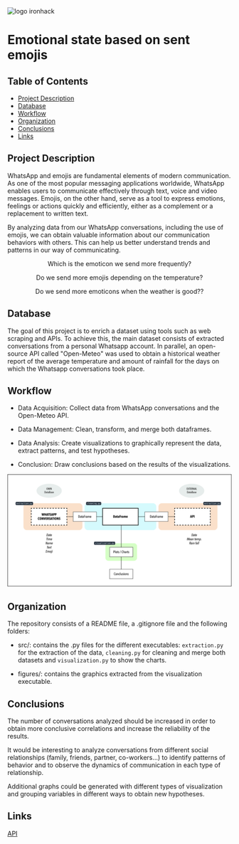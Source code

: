 <img src="https://www.emagister.com/assets/es/logos/centro/id/136150/size/l.jpg" alt="logo ironhack" style="width:150px;height:100px;">

# Emotional state based on sent emojis

## Table of Contents

- [Project Description](#project-description)
- [Database](#database)
- [Workflow](#workflow)
- [Organization](#organization)
- [Conclusions](#conclusions)
- [Links](#links)

## Project Description
WhatsApp and emojis are fundamental elements of modern communication. As one of the most popular messaging applications worldwide, WhatsApp enables users to communicate effectively through text, voice and video messages. Emojis, on the other hand, serve as a tool to express emotions, feelings or actions quickly and efficiently, either as a complement or a replacement to written text.

By analyzing data from our WhatsApp conversations, including the use of emojis, we can obtain valuable information about our communication behaviors with others. This can help us better understand trends and patterns in our way of communicating.


<center>Which is the emoticon we send more frequently?

Do we send more emojis depending on the temperature?

Do we send more emoticons when the weather is good??</center>


## Database
The goal of this project is to enrich a dataset using tools such as web scraping and APIs. To achieve this, the main dataset consists of extracted conversations from a personal Whatsapp account. In parallel, an open-source API called "Open-Meteo" was used to obtain a historical weather report of the average temperature and amount of rainfall for the days on which the Whatsapp conversations took place.


## Workflow
* Data Acquisition: Collect data from WhatsApp conversations and the Open-Meteo API.

* Data Management: Clean, transform, and merge both dataframes.

* Data Analysis: Create visualizations to graphically represent the data, extract patterns, and test hypotheses.

* Conclusion: Draw conclusions based on the results of the visualizations.

![workflow](/images/workflow.jpg)

## Organization
The repository consists of a README file, a .gitignore file and the following folders:

* src/: contains the .py files for the different executables: ```extraction.py``` for the extraction of the data, ```cleaning.py``` for cleaning and merge both datasets and ```visualization.py``` to show the charts.

* figures/: contains the graphics extracted from the visualization executable.



## Conclusions
The number of conversations analyzed should be increased in order to obtain more conclusive correlations and increase the reliability of the results.

It would be interesting to analyze conversations from different social relationships (family, friends, partner, co-workers...) to identify patterns of behavior and to observe the dynamics of communication in each type of relationship.

Additional graphs could be generated with different types of visualization and grouping variables in different ways to obtain new hypotheses.

## Links
[API](https://open-meteo.com/)



